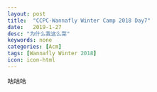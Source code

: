 ```yaml
---
layout: post
title:  "CCPC-Wannafly Winter Camp 2018 Day7"
date:   2019-1-27
desc: "为什么我这么菜"
keywords: none
categories: [Acm]
tags: [Wannafly Winter 2018]
icon: icon-html
---
```


咕咕咕
